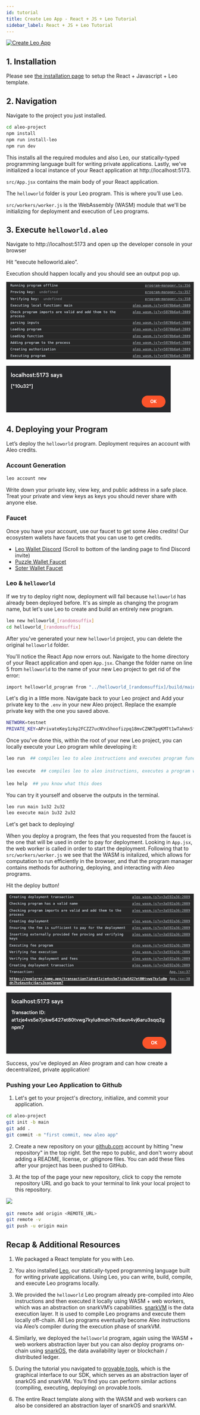 ```yaml
---
id: tutorial
title: Create Leo App - React + JS + Leo Tutorial
sidebar_label: React + JS + Leo Tutorial
---
```


<a href="https://www.npmjs.com/package/create-leo-app"> <img alt="Create Leo App" src="https://img.shields.io/npm/l/create-leo-app?label=NPM%20-%20Create-Leo-App&labelColor=green&color=blue" /></a>


## 1. Installation

Please see [the installation page](00_app_installation.md) to setup the React + Javascript + Leo template.

## 2. Navigation

Navigate to the project you just installed. 

```bash
cd aleo-project
npm install
npm run install-leo
npm run dev
```

<!-- markdown-link-check-disable -->
This installs all the required modules and also Leo, our statically-typed programming language built for writing private applications. Lastly, we've initialized a local instance of your React application at http://localhost:5173.
<!-- markdown-link-check-enable -->
`src/App.jsx` contains the main body of your React application.

The `helloworld` folder is your Leo program. This is where you’ll use Leo.

`src/workers/worker.js` is the WebAssembly (WASM) module that we'll be initializing for deployment and execution of Leo programs.

## 3. Execute `helloworld.aleo`

<!-- markdown-link-check-disable -->
Navigate to http://localhost:5173 and open up the developer console in your browser
<!-- markdown-link-check-enable -->


Hit “execute helloworld.aleo”. 

Execution should happen locally and you should see an output pop up.

![execution-console](./images/execution-console.png)

![execution-success](./images/execution-success.png)

## 4. Deploying your Program

Let’s deploy the `helloworld` program. Deployment requires an account with Aleo credits.

### Account Generation

```bash
leo account new 
```

Write down your private key, view key, and public address in a safe place. Treat your private and view keys as keys you should never share with anyone else. 

### Faucet

Once you have your account, use our faucet to get some Aleo credits! Our ecosystem wallets have faucets that you can use to get credits.

* [Leo Wallet Discord](https://www.leo.app/) (Scroll to bottom of the landing page to find Discord invite)
* [Puzzle Wallet Faucet](https://dev.puzzle.online/faucet)
* [Soter Wallet Faucet](https://faucetbeta.sotertech.io/)


### Leo & `helloworld`

If we try to deploy right now, deployment will fail because `helloworld` has already been deployed before. It's as simple as changing the program name, but let's use Leo to create and build an entirely new program.

```bash
leo new helloworld_[randomsuffix]
cd helloworld_[randomsuffix]
```

After you've generated your new `helloworld` project, you can delete the original `helloworld` folder.

You'll notice the React App now errors out. Navigate to the home directory of your React application and open `App.jsx`. Change the folder name on line 5 from `helloworld` to the name of your new Leo project to get rid of the error:

```bash
import helloworld_program from "../helloworld_[randomsuffix]/build/main.aleo?raw";
```

Let's dig in a little more. Navigate back to your Leo project and Add your private key to the `.env` in your new Aleo project. Replace the example private key with the one you saved above.

```bash
NETWORK=testnet
PRIVATE_KEY=APrivateKey1zkp2FCZZ7ucNVx5hoofizpq18mvCZNKTpqKMTt1wTahmxSf
```

Once you've done this, within the root of your new Leo project, you can locally execute your Leo program while developing it:

```bash
leo run  ## compiles leo to aleo instructions and executes program functions with input variables

leo execute  ## compiles leo to aleo instructions, executes a program with input variables, synthesizes the program circuit, and generates proving and verifying keys

leo help  ## you know what this does
```

You can try it yourself and observe the outputs in the terminal.

```bash
leo run main 1u32 2u32
leo execute main 1u32 2u32
```

Let's get back to deploying!

When you deploy a program, the fees that you requested from the faucet is the one that will be used in order to pay for deployment. Looking in `App.jsx`, the web worker is called in order to start the deployment. Following that to `src/workers/worker.js` we see that the WASM is initalized, which allows for computation to run efficiently in the browser, and that the program manager contains methods for authoring, deploying, and interacting with Aleo programs. 

Hit the deploy button!

![deployment-console](./images/deployment-console.png)

![deployment-success](./images/deployment-success.png)

Success, you’ve deployed an Aleo program and can how create a decentralized, private application!

### Pushing your Leo Application to Github

1. Let's get to your project's directory, initialize, and commit your application.

```bash
cd aleo-project
git init -b main
git add .
git commit -m "first commit, new aleo app"
```

2. Create a new repository on your [github.com](https://github.com/new) account by hitting "new repository" in the top right. Set the repo to public, and don't worry about adding a README, license, or .gitignore files. You can add these files after your project has been pushed to GitHub. 

3. At the top of the page your new repository, click to copy the remote repository URL and go back to your terminal to link your local project to this repository.

![ ](https://docs.github.com/assets/cb-48149/mw-1440/images/help/repository/copy-remote-repository-url-quick-setup.webp)

```bash
git remote add origin <REMOTE_URL>
git remote -v
git push -u origin main
```

## Recap & Additional Resources

1. We packaged a React template for you with Leo.

2. You also installed [Leo](https://docs.leo-lang.org/getting_started), our statically-typed programming language built for writing private applications. Using Leo, you can write, build, compile, and execute Leo programs locally.

3. We provided the `helloworld` Leo program already pre-compiled into Aleo instructions and then executed it locally using WASM + web workers, which was an abstraction on snarkVM’s capabilities. [snarkVM](https://developer.aleo.org/concepts/network/zkcloud/snarkvm) is the data execution layer. It is used to compile Leo programs and execute them locally off-chain. All Leo programs eventually become Aleo instructions via Aleo’s compiler during the execution phase of snarkVM. 

4. Similarly, we deployed the `helloworld` program, again using the WASM + web workers abstraction layer but you can also deploy programs on-chain using [snarkOS](https://developer.aleo.org/concepts/network/zkcloud/snarkos), the data availability layer or blockchain / distributed ledger.

5. During the tutorial you navigated to [provable.tools](https://provable.tools), which is the graphical interface to our SDK, which serves as an abstraction layer of snarkOS and snarkVM. You’ll find you can perform similar actions (compiling, executing, deploying) on provable.tools. 


6. The entire React template along with the WASM and web workers can also be considered an abstraction layer of snarkOS and snarkVM.

